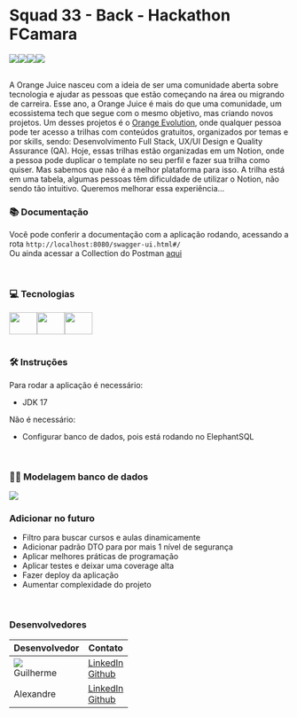# Squad 33 - Back - Hackathon FCamara

<div style="display:flex">
  <img src="https://img.shields.io/apm/l/M"/>
  <img src="https://img.shields.io/github/languages/code-size/ojsquad33/projeto-back" />
  <img src="https://img.shields.io/nodeping/status/jkiwn052-ntpp-4lbb-8d45-ihew6d9ucoei?up_color=green&up_message=concluído" />
  <img src="https://img.shields.io/badge/version-1.0-green.svg"/>
  
</div>

<br/>

A Orange Juice nasceu com a ideia de ser uma comunidade aberta sobre tecnologia e ajudar as pessoas que estão começando na área ou migrando de carreira.
Esse ano, a Orange Juice é mais do que uma comunidade, um ecossistema tech que segue com o mesmo objetivo, mas criando novos projetos.
Um desses projetos é o [Orange Evolution](https://digital.fcamara.com.br/orange-evolution), onde qualquer pessoa pode ter acesso a trilhas com conteúdos gratuitos, organizados por temas e por skills, sendo: Desenvolvimento Full Stack, UX/UI Design e Quality Assurance (QA).
Hoje, essas trilhas estão organizadas em um Notion, onde a pessoa pode duplicar o template no seu perfil e fazer sua trilha como quiser. Mas sabemos que não é a melhor plataforma para isso. A trilha está em uma tabela, algumas pessoas têm dificuldade de utilizar o Notion, não sendo tão intuitivo. Queremos melhorar essa experiência…


### 📚 Documentação
Você pode conferir a documentação com a aplicação rodando, acessando a rota ```http://localhost:8080/swagger-ui.html#/``` <br/>
Ou ainda acessar a Collection do Postman [aqui](https://documenter.getpostman.com/view/23606191/2s8YYJqhns)

<br/>

### 💻 Tecnologias
  <div style="display: flex">
    <img src="https://cdn.jsdelivr.net/gh/devicons/devicon/icons/java/java-original.svg" height="40" width="50"/>
    <img src="https://cdn.jsdelivr.net/gh/devicons/devicon/icons/spring/spring-original.svg" height="40" width="50"/>
    <img src="https://cdn.jsdelivr.net/gh/devicons/devicon/icons/postgresql/postgresql-original.svg" height="40" width="50"/>
  </div>
  
 <br/> 
 
### 🛠 Instruções
Para rodar a aplicação é necessário:
- JDK 17

Não é necessário:
 - Configurar banco de dados, pois está rodando no ElephantSQL
<br/>
 
### 🏦🎲 Modelagem banco de dados

<img src="https://cdn.discordapp.com/attachments/1028712344110514176/1041487833023664238/modelagem.PNG"/>
<br/>

### Adicionar no futuro
- Filtro para buscar cursos e aulas dinamicamente
- Adicionar padrão DTO para por mais 1 nível de segurança
- Aplicar melhores práticas de programação
- Aplicar testes e deixar uma coverage alta
- Fazer deploy da aplicação
- Aumentar complexidade do projeto

<br/>

### Desenvolvedores

| Desenvolvedor  | Contato   |
| ------- | -------- |
| <img src="https://cdn.discordapp.com/attachments/1028712344110514176/1041491291525095424/eu.PNG"/> <br/>  Guilherme| [LinkedIn](https://www.linkedin.com/in/guilherme-americo/) <br/> [Github](https://github.com/GuiAmerico)    |
| Alexandre   | [LinkedIn](#) <br/> [Github](#)    |
